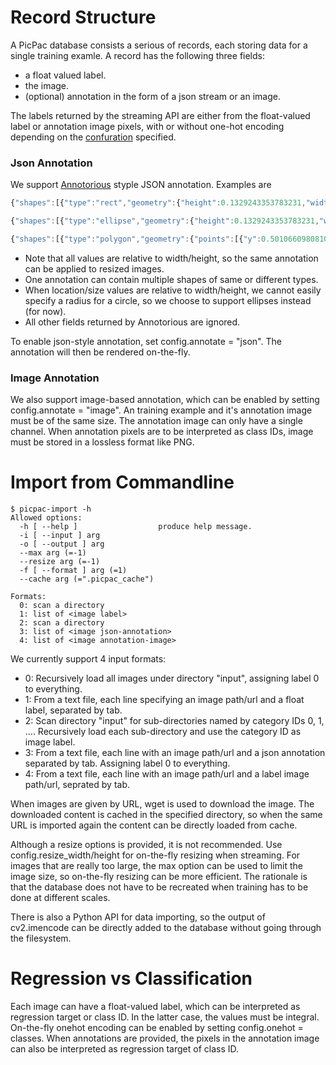 # Record Structure

A PicPac database consists a serious of
records, each storing data for a single
training examle.  A record has the
following three fields:

- a float valued label.
- the image.
- (optional) annotation in the form of a
json stream or an image.

The labels returned by the streaming API
are either from the float-valued label
or annotation image pixels, with or without
one-hot encoding depending on the [confuration](config.md)
specified.

### Json Annotation

We support [Annotorious](http://annotorious.github.io/) styple JSON annotation.
Examples are
```javascript
{"shapes":[{"type":"rect","geometry":{"height":0.1329243353783231,"width":0.34801136363636365,"y":0.5766871165644172,"x":0.375}}]}

{"shapes":[{"type":"ellipse","geometry":{"height":0.1329243353783231,"width":0.34801136363636365,"y":0.5766871165644172,"x":0.375}}]}  // ellipse within a bounding rect

{"shapes":[{"type":"polygon","geometry":{"points":[{"y":0.5010660980810234,"x":0.7230113636363636},{"y":0.5010660980810234,"x":0.7230113636363636},{"y":0.4925373134328358,"x":0.796875},{"y":0.5714285714285714,"x":0.7926136363636364},{"y":0.5884861407249466,"x":0.7116477272727273},{"y":0.5010660980810234,"x":0.7159090909090909},{"y":0.4989339019189765,"x":0.7144886363636364},{"y":0.5031982942430704,"x":0.7130681818181818},{"y":0.4989339019189765,"x":0.7130681818181818}]}}]}

```

- Note that all values are relative to width/height, so the same annotation can be applied to resized images. 
- One annotation can contain multiple shapes of same or different types.
- When location/size values are relative to width/height, we cannot easily specify a radius for a circle, so we
choose to support ellipses instead (for now).
- All other fields returned by Annotorious are ignored.

To enable json-style annotation, set config.annotate = "json".  The annotation will then be rendered on-the-fly.


### Image Annotation

We also support image-based annotation, which can be enabled by setting config.annotate = "image".
An training example and it's annotation image must be of the same size.  The annotation image
can only have a single channel.  When annotation pixels are to be interpreted as class IDs,
image must be stored in a lossless format like PNG.

# Import from Commandline
```
$ picpac-import -h
Allowed options:
  -h [ --help ]                  produce help message.
  -i [ --input ] arg
  -o [ --output ] arg
  --max arg (=-1)
  --resize arg (=-1)
  -f [ --format ] arg (=1)
  --cache arg (=".picpac_cache")

Formats:
  0: scan a directory
  1: list of <image	label>
  2: scan a directory
  3: list of <image	json-annotation>
  4: list of <image	annotation-image>
```

We currently support 4 input formats:

- 0: Recursively load all images under directory "input", assigning label 0 to everything.
- 1: From a text file, each line specifying an image path/url and a float label, separated by tab.
- 2: Scan directory "input" for sub-directories named by category IDs 0, 1, ....  Recursively load
each sub-directory and use the category ID as image label.
- 3: From a text file, each line with an image path/url and a json annotation separated by tab.  Assigning label 0 to everything.
- 4: From a text file, each line with an image path/url and a label image path/url, seprated by tab.

When images are given by URL, wget is used to download the image.  The downloaded content is cached
in the specified directory, so when the same URL is imported again the content can be directly loaded from cache.

Although a resize options is provided, it is not recommended.  Use config.resize_width/height for
on-the-fly resizing when streaming.  For images that are really too large, the max option can be used to
limit the image size, so on-the-fly resizing can be more efficient.  The rationale is that the database
does not have to be recreated when training has to be done at different scales.

There is also a Python API for data importing, so the output of cv2.imencode can be directly
added to the database without going through the filesystem.


# Regression vs Classification

Each image can have a float-valued label, which can be interpreted as regression target or
class ID.  In the latter case, the values must be integral.  On-the-fly onehot encoding
can be enabled by setting config.onehot = classes.  When annotations are provided, the
pixels in the annotation image can also be interpreted as regression target of class ID.

